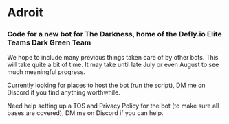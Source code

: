 # Adroit

### Code for a new bot for The Darkness, home of the Defly.io Elite Teams Dark Green Team

We hope to include many previous things taken care of by other bots. 
This will take quite a bit of time. It may take until late July or even August to see much meaningful progress. 

Currently looking for places to host the bot (run the script), DM me on Discord if you find anything worthwhile. 

Need help setting up a TOS and Privacy Policy for the bot  (to make sure all bases are covered), DM me on Discord if you can help. 
